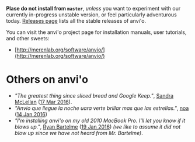 **Plase do not install from `master`**, *unless* you want to experiment with our currently in-progress unstable version, or feel particularly adventurous today. [Releases page](https://github.com/meren/anvio/releases) lists all the stable releases of anvi'o.

You can visit the anvi'o project page for installation manuals, user tutorials, and other sweets: 

* [http://merenlab.org/software/anvio/](http://merenlab.org/software/anvio/)

# Others on anvi'o

* _"The greatest thing since sliced bread and Google Keep."_, [Sandra McLellan](http://home.freshwater.uwm.edu/mclellanlab/) ([17 Mar 2016](https://twitter.com/sandralmclellan/status/710520121282793473)).
* _"Anvio que llegue la noche uara verte brillar mas que las estrellas."_, [noa](https://twitter.com/gironaespnoa4) ([14 Jan 2016](https://twitter.com/gironaespnoa4/status/687702610221101056))
* _"I'm installing anvi'o on my old 2010 MacBook Pro. I'll let you know if it blows up."_, [Ryan Bartelme](https://twitter.com/microbialbart) ([19 Jan 2016](https://twitter.com/MicrobialBart/status/689540524714409984)) _(we like to assume it did not blow up since we have not heard from Mr. Bartelme)_.
